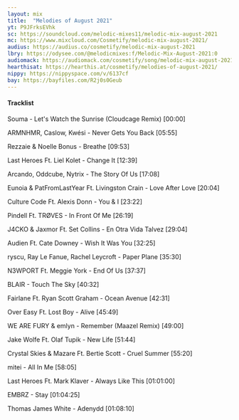 ```yaml
---
layout: mix
title:  "Melodies of August 2021"
yt: P9JFrksEVhk
sc: https://soundcloud.com/melodic-mixes11/melodic-mix-august-2021
mc: https://www.mixcloud.com/Cosmetify/melodic-mix-august-2021/
audius: https://audius.co/cosmetify/melodic-mix-august-2021
lbry: https://odysee.com/@melodicmixes:f/Melodic-Mix-August-2021:0
audiomack: https://audiomack.com/cosmetify/song/melodic-mix-august-2021
hearthisat: https://hearthis.at/cosmetify/melodies-of-august-2021/
nippy: https://nippyspace.com/v/6137cf
bay: https://bayfiles.com/R2j0s0Geub
---
```


#### Tracklist

Souma - Let's Watch the Sunrise (Cloudcage Remix) [00:00]

ARMNHMR, Caslow, Kwési - Never Gets You Back [05:55]

Rezzaie & Noelle Bonus - Breathe [09:53]

Last Heroes Ft. Liel Kolet - Change It [12:39]

Arcando, Oddcube, Nytrix - The Story Of Us [17:08]

Eunoia & PatFromLastYear Ft. Livingston Crain - Love After Love [20:04]

Culture Code Ft. Alexis Donn - You & I [23:22]

Pindell Ft. TRØVES - In Front Of Me [26:19]

J4CKO & Jaxmor Ft. Set Collins - En Otra Vida Talvez [29:04]

Audien Ft. Cate Downey - Wish It Was You [32:25]

ryscu, Ray Le Fanue, Rachel Leycroft - Paper Plane [35:30]

N3WPORT Ft. Meggie York - End Of Us [37:37]

BLAIR - Touch The Sky [40:32]

Fairlane Ft. Ryan Scott Graham - Ocean Avenue [42:31]

Over Easy Ft. Lost Boy - Alive [45:49]

WE ARE FURY & emlyn - Remember (Maazel Remix) [49:00]

Jake Wolfe Ft. Olaf Tupik - New Life [51:44]

Crystal Skies & Mazare Ft. Bertie Scott - Cruel Summer [55:20]

mitei - All In Me [58:05]

Last Heroes Ft. Mark Klaver - Always Like This [01:01:00]

EMBRZ - Stay [01:04:25]

Thomas James White - Adenydd [01:08:10]